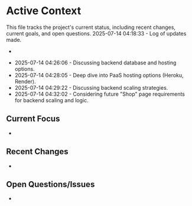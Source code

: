 # Active Context

This file tracks the project's current status, including recent changes, current goals, and open questions.
2025-07-14 04:18:33 - Log of updates made.

*
- 2025-07-14 04:26:06 - Discussing backend database and hosting options.
- 2025-07-14 04:28:05 - Deep dive into PaaS hosting options (Heroku, Render).
- 2025-07-14 04:29:22 - Discussing backend scaling strategies.
- 2025-07-14 04:32:02 - Considering future "Shop" page requirements for backend scaling and logic.

## Current Focus

*   

## Recent Changes

*   

## Open Questions/Issues

*   